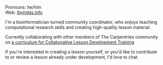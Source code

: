 Pronouns: he/him  
Web: [tbyhdgs.info](https://tbyhdgs.info)  

I'm a bioinformatician turned community coordinator, 
who enjoys teaching computational research skills and
creating high-quality lesson material.

Currently collaborating with other members of The Carpentries community on 
[a curriculum for Collaborative Lesson Development Training](https://carpentries.github.io/lesson-development-training/)

If you're interested in creating a lesson yourself,
or you'd like to contribute to or review a lesson already under development,
I'd love to chat. 
